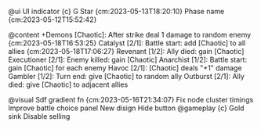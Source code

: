 
@ui UI indicator {c}
    G
    Star {cm:2023-05-13T18:20:10}
    Phase name {cm:2023-05-12T15:52:42}

@content +Demons
    [Chaotic]: After strike deal 1 damage to random enemy {cm:2023-05-18T16:53:25}
    Catalyst [2/1]: Battle start: add [Chaotic] to all allies {cm:2023-05-18T17:06:27}
    Revenant [1/2]: Ally died: gain [Chaotic]
    Executioner [2/1]: Enemy killed: gain [Chaotic]
    Anarchist [1/2]: Battle start: gain [Chaotic] for each enemy
    Havoc [2/1]: [Chaotic] deals "+1" damage
    Gambler [1/2]: Turn end: give [Chaotic] to random ally
    Outburst [2/1]: Ally died: give [Chaotic] to adjacent allies

@visual
    Sdf gradient fn {cm:2023-05-16T21:34:07}
    Fix node cluster timings
    Improve battle choice panel
        New disign
        Hide button
@gameplay {c}
    Gold sink
    Disable selling
